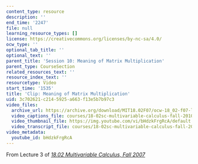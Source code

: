 ```yaml
---
content_type: resource
description: ''
end_time: '2247'
file: null
learning_resource_types: []
license: https://creativecommons.org/licenses/by-nc-sa/4.0/
ocw_type: ''
optional_tab_title: ''
optional_text: ''
parent_title: 'Session 10: Meaning of Matrix Multiplication'
parent_type: CourseSection
related_resources_text: ''
resource_index_text: ''
resourcetype: Video
start_time: '1535'
title: 'Clip: Meaning of Matrix Multiplication'
uid: 3c702621-c214-5925-a663-f13e5b7b97c3
video_files:
  archive_url: https://archive.org/download/MIT18.02F07/ocw-18_02-f07-lec03_300k.mp4
  video_captions_file: courses/18-02sc-multivariable-calculus-fall-2010/bHdzkFrgRcA_captions.vtt
  video_thumbnail_file: https://img.youtube.com/vi/bHdzkFrgRcA/default.jpg
  video_transcript_file: courses/18-02sc-multivariable-calculus-fall-2010/bHdzkFrgRcA_transcript.pdf
video_metadata:
  youtube_id: bHdzkFrgRcA
---
```


From Lecture 3 of [_18.02 Multivariable Calculus, Fall 2007_](/courses/18-02-multivariable-calculus-fall-2007/video_galleries/video-lectures)

